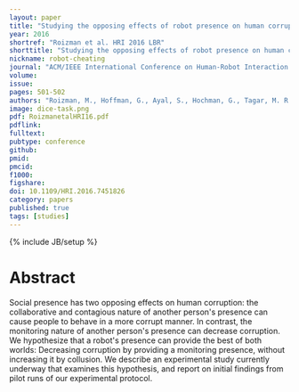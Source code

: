 ```yaml
---
layout: paper
title: "Studying the opposing effects of robot presence on human corruption"
year: 2016
shortref: "Roizman et al. HRI 2016 LBR"
shorttitle: "Studying the opposing effects of robot presence on human corruption"
nickname: robot-cheating
journal: "ACM/IEEE International Conference on Human-Robot Interaction (HRI) LBRs"
volume: 
issue: 
pages: 501-502
authors: "Roizman, M., Hoffman, G., Ayal, S., Hochman, G., Tagar, M. R., & Maaravi, Y."
image: dice-task.png
pdf: RoizmanetalHRI16.pdf
pdflink:
fulltext: 
pubtype: conference
github: 
pmid:  
pmcid: 
f1000: 
figshare: 
doi: 10.1109/HRI.2016.7451826
category: papers
published: true
tags: [studies]
---
```

{% include JB/setup %}

# Abstract 

Social presence has two opposing effects on human corruption: the collaborative and contagious nature of another person's presence can cause people to behave in a more corrupt manner. In contrast, the monitoring nature of another person's presence can decrease corruption. We hypothesize that a robot's presence can provide the best of both worlds: Decreasing corruption by providing a monitoring presence, without increasing it by collusion. We describe an experimental study currently underway that examines this hypothesis, and report on initial findings from pilot runs of our experimental protocol.
